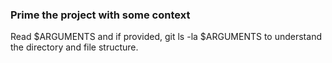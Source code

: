 ### Prime the project with some context
Read $ARGUMENTS and if provided, git ls -la $ARGUMENTS to understand the directory and file structure.